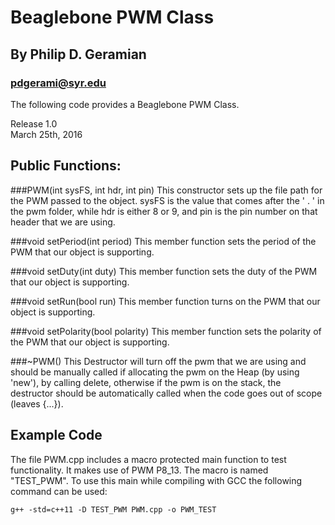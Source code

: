 Beaglebone PWM Class
====================
By Philip D. Geramian
---------------------
### pdgerami@syr.edu

The following code provides a Beaglebone PWM Class.

Release 1.0  
March 25th, 2016

Public Functions:
-----------------

###PWM(int sysFS, int hdr, int pin)
This constructor sets up the file path for the PWM passed to the object.
sysFS is the value that comes after the ' . ' in the pwm folder, while hdr 
is either 8 or 9, and pin is the pin number on that header that we are 
using.

###void setPeriod(int period)
This member function sets the period of the PWM that our object is 
supporting.

###void setDuty(int duty)
This member function sets the duty of the PWM that our object is 
supporting.

###void setRun(bool run)
This member function turns on the PWM that our object is supporting.

###void setPolarity(bool polarity)
This member function sets the polarity of the PWM that our object is 
supporting.

###~PWM()
This Destructor will turn off the pwm that we are using
and should be manually called if allocating the pwm on 
the Heap (by using 'new'), by calling delete, otherwise
if the pwm is on the stack, the destructor should be 
automatically called when the code goes out of scope
(leaves {...}).

Example Code
------------
The file PWM.cpp includes a macro protected main 
function to test functionality. It makes use of PWM P8_13. 
The macro is named "TEST_PWM". To use this main while 
compiling with GCC the following command can be used:

```g++ -std=c++11 -D TEST_PWM PWM.cpp -o PWM_TEST```
